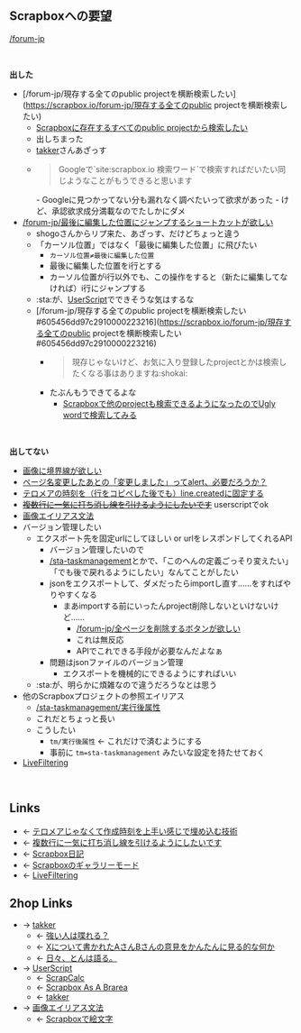 ## Scrapboxへの要望
[/forum-jp](https://scrapbox.io/forum-jp)

<br>

**出した**

- [/forum-jp/現存する全てのpublic projectを横断検索したい](https://scrapbox.io/forum-jp/現存する全てのpublic projectを横断検索したい)
    - [Scrapboxに存在するすべてのpublic projectから検索したい](Scrapboxに存在するすべてのpublic_projectから検索したい.md)
    - 出しちまった
    - [takker](takker.md)さんあざっす
    - <blockquote>Googleで`site:scrapbox.io 検索ワード`で検索すればだいたい同じようなことがもうできると思います</blockquote>
        - Googleに見つかってない分も漏れなく調べたいって欲求があった
        - けど、承認欲求成分満載なのでたしかにダメ
- [/forum-jp/最後に編集した位置にジャンプするショートカットが欲しい](https://scrapbox.io/forum-jp/最後に編集した位置にジャンプするショートカットが欲しい)
    - shogoさんからリプ来た、あざっす、だけどちょっと違う
    - 「カーソル位置」ではなく「最後に編集した位置」に飛びたい
        - `カーソル位置≠最後に編集した位置`
        - 最後に編集した位置をi行とする
        - カーソル位置がi行以外でも、この操作をすると（新たに編集してなければ）i行にジャンプする
    - :sta:が、[UserScript](UserScript.md)でできそうな気はするな
    - [/forum-jp/現存する全てのpublic projectを横断検索したい#605456dd97c2910000223216](https://scrapbox.io/forum-jp/現存する全てのpublic projectを横断検索したい#605456dd97c2910000223216)
        - <blockquote>現存じゃないけど、お気に入り登録したprojectとかは検索したくなる事はありますね:shokai:</blockquote>
        - たぶんもうできてるよな
            - [Scrapboxで他のprojectも検索できるようになったのでUgly wordで検索してみる](Scrapboxで他のprojectも検索できるようになったのでUgly_wordで検索してみる.md)

<br>

**出してない**

- [画像に境界線が欲しい](画像に境界線が欲しい.md)
- [ページ名変更したあとの「変更しました」ってalert、必要だろうか？](ページ名変更したあとの「変更しました」ってalert、必要だろうか_.md)
- [テロメアの時刻を（行をコピペした後でも）line.createdに固定する](テロメアの時刻を_行をコピペした後でも_line.createdに固定する.md)
- ~~[複数行に一気に打ち消し線を引けるようにしたいです](複数行に一気に打ち消し線を引けるようにしたいです.md)~~ userscriptでok
- [画像エイリアス文法](画像エイリアス文法.md)
- バージョン管理したい
    - エクスポート先を固定urlにしてほしい or urlをレスポンドしてくれるAPI
        - バージョン管理したいので
        - [/sta-taskmanagement](https://scrapbox.io/sta-taskmanagement)とかで、「このへんの定義ごっそり変えたい」「でも後で戻れるようにしたい」なんてことがしたい
        - jsonをエクスポートして、ダメだったらimportし直す……をすればやりやすくなる
            - まあimportする前にいったんproject削除しないといけないけど……
                - [/forum-jp/全ページを削除するボタンが欲しい](https://scrapbox.io/forum-jp/全ページを削除するボタンが欲しい)
                - これは無反応
                - APIでこれできる手段が必要なんだよなぁ
        - 問題はjsonファイルのバージョン管理
            - エクスポートを機械的にできるようにすればいい
    - :sta:が、明らかに煩雑なので違うだろうなとは思う
- 他のScrapboxプロジェクトの参照エイリアス
    - [/sta-taskmanagement/実行後属性](https://scrapbox.io/sta-taskmanagement/実行後属性)
    - これだとちょっと長い
    - こうしたい
        - `tm/実行後属性` ← これだけで済むようにする
        - 事前に `tm=sta-taskmanagement` みたいな設定を持たせておく
- [LiveFiltering](LiveFiltering.md)

<br>

## Links
- ← [テロメアじゃなくて作成時刻を上手い感じで埋め込む技術](テロメアじゃなくて作成時刻を上手い感じで埋め込む技術.md)
- ← [複数行に一気に打ち消し線を引けるようにしたいです](複数行に一気に打ち消し線を引けるようにしたいです.md)
- ← [Scrapbox日記](Scrapbox日記.md)
- ← [Scrapboxのギャラリーモード](Scrapboxのギャラリーモード.md)
- ← [LiveFiltering](LiveFiltering.md)

## 2hop Links
- → [takker](takker.md)
    - ← [強い人は喋れる？](強い人は喋れる_.md)
    - ← [Xについて書かれたAさんBさんの意見をかんたんに見る的な何か](Xについて書かれたAさんBさんの意見をかんたんに見る的な何か.md)
    - ← [日々、とんは語る。](日々、とんは語る。.md)
- → [UserScript](UserScript.md)
    - ← [ScrapCalc](ScrapCalc.md)
    - ← [Scrapbox As A Brarea](Scrapbox_As_A_Brarea.md)
    - ← [takker](takker.md)
- → [画像エイリアス文法](画像エイリアス文法.md)
    - ← [Scrapboxで絵文字](Scrapboxで絵文字.md)
